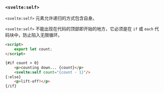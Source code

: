 ### `<svelte:self>`

`<svelte:self>` 元素允许递归的方式包含自身。

`<svelte:self>` 不能出现在代码的顶部即开始的地方，它必须是在 `if` 或 `each` 代码块中，防止陷入无限循环。


```html
<script>
	export let count;
</script>

{#if count > 0}
	<p>counting down... {count}</p>
	<svelte:self count="{count - 1}"/>
{:else}
	<p>lift-off!</p>
{/if}
```